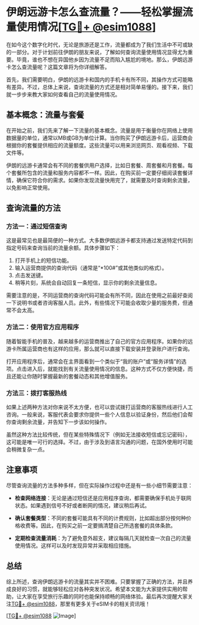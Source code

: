 # 伊朗远游卡怎么查流量？——轻松掌握流量使用情况[[TG💪+ @esim1088](https://t.me/s/esim1088)]

在如今这个数字化时代，无论是旅游还是工作，流量都成为了我们生活中不可或缺的一部分。对于计划前往伊朗的朋友来说，了解如何查询流量使用情况显得尤为重要。毕竟，谁也不想在异国他乡因为流量不足而陷入尴尬的境地。那么，伊朗远游卡怎么查流量呢？这篇文章将为你详细解答。

首先，我们需要明白，伊朗的远游卡和国内的手机卡有所不同，其操作方式可能略有差异。不过，总体上来说，查询流量的方式还是相对简单易懂的。接下来，我们就一步步来教大家如何查看自己的流量使用情况。

## **基本概念：流量与套餐**

在开始之前，我们先来了解一下流量的基本概念。流量是用于衡量你在网络上使用数据量的单位，通常以MB或GB为单位计算。当你购买了伊朗远游卡后，运营商会根据你的套餐提供相应的流量额度。这些流量可以用来浏览网页、观看视频、下载文件等。

伊朗的远游卡通常会有不同的套餐供用户选择，比如日套餐、周套餐和月套餐。每个套餐所包含的流量和服务内容都不一样。因此，在购买前一定要仔细阅读套餐详情，确保它符合你的需求。如果你发现流量快用完了，就需要及时查询剩余流量，以免影响正常使用。

## **查询流量的方法**

### 方法一：通过短信查询

这是最常见也是最简便的一种方式。大多数伊朗远游卡都支持通过发送特定代码到指定号码来查询当前的流量余额。具体步骤如下：

1. 打开手机上的短信功能。
2. 输入运营商提供的查询代码（通常是“*100#”或其他类似的格式）。
3. 点击发送键。
4. 稍等片刻，系统会自动回复一条短信，显示你的剩余流量信息。

需要注意的是，不同运营商的查询代码可能会有所不同，因此在使用之前最好查阅一下说明书或者咨询客服人员。此外，有些情况下可能会收取少量的服务费，但通常不会太高。

### 方法二：使用官方应用程序

随着智能手机的普及，越来越多的运营商推出了自己的官方应用程序。如果你的远游卡所属运营商也有这样的应用，那么就可以直接下载安装并登录账户进行查询。

打开应用程序后，通常会在主界面看到一个类似于“我的账户”或“服务详情”的选项。点击进入后，就能找到有关流量使用情况的信息。这种方式不仅方便快捷，而且还能让你随时掌握最新的套餐动态和其他增值服务。

### 方法三：拨打客服热线

如果上述两种方法对你来说不太方便，也可以尝试拨打运营商的客服热线进行人工咨询。一般来说，客服代表会要求你提供一些个人信息以验证身份，然后他们会帮你查询剩余流量，并告知下一步该如何操作。

虽然这种方法比较传统，但在某些特殊情况下（例如无法接收短信或忘记密码），这可能是唯一可行的选择。不过，由于涉及到语言沟通的问题，在国外使用时可能会稍微复杂一点。

## **注意事项**

尽管查询流量的方法多种多样，但在实际操作过程中还是有一些小细节需要注意：

- **检查网络连接**：无论是通过短信还是应用程序查询，都需要确保手机处于联网状态。如果遇到信号不好或者断网的情况，建议稍后再试。
  
- **确认套餐类型**：不同的套餐可能具有不同的计费规则，比如超出部分按何种价格收费等。因此，在购买之前一定要搞清楚自己所选套餐的具体条款。
  
- **定期检查流量消耗**：为了避免意外超支，建议每隔几天就检查一次自己的流量使用情况。这样可以及时发现异常并采取相应措施。

## **总结**

综上所述，查询伊朗远游卡的流量其实并不困难。只要掌握了正确的方法，并且养成良好的习惯，就能够轻松应对各种突发状况。希望本文能为大家提供实用的帮助，让大家在享受旅行乐趣的同时也能保持顺畅的网络体验。最后再次提醒大家关注[TG💪+ @esim1088](https://t.me/s/esim1088)，那里有更多关于eSIM卡的相关资讯哦！

[[TG💪+ @esim1088](https://t.me/s/esim1088) ![Image](https://i.postimg.cc/4NQfJmqS/Snipaste-2025-05-13-00-14-12.png)]